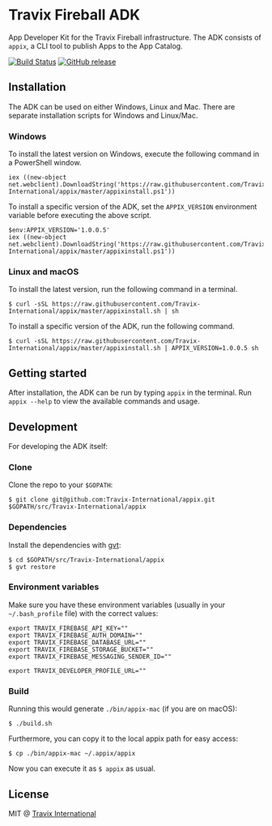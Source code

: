 # Travix Fireball ADK

App Developer Kit for the Travix Fireball infrastructure. The ADK consists of `appix`, a CLI tool to publish Apps to the App Catalog.

[![Build Status](https://travis-ci.org/Travix-International/appix.svg?branch=master)](https://travis-ci.org/Travix-International/appix)
[![GitHub release](https://img.shields.io/github/release/Travix-International/appix.svg)](https://github.com/Travix-International/appix/releases/latest)

## Installation

The ADK can be used on either Windows, Linux and Mac. There are separate installation scripts for Windows and Linux/Mac.

### Windows

To install the latest version on Windows, execute the following command in a PowerShell window.

```
iex ((new-object net.webclient).DownloadString('https://raw.githubusercontent.com/Travix-International/appix/master/appixinstall.ps1'))
```

To install a specific version of the ADK, set the `APPIX_VERSION` environment variable before executing the above script.

```
$env:APPIX_VERSION='1.0.0.5'
iex ((new-object net.webclient).DownloadString('https://raw.githubusercontent.com/Travix-International/appix/master/appixinstall.ps1'))
```

### Linux and macOS

To install the latest version, run the following command in a terminal.

```
$ curl -sSL https://raw.githubusercontent.com/Travix-International/appix/master/appixinstall.sh | sh
```

To install a specific version of the ADK, run the following command.

```
$ curl -sSL https://raw.githubusercontent.com/Travix-International/appix/master/appixinstall.sh | APPIX_VERSION=1.0.0.5 sh
```

## Getting started

After installation, the ADK can be run by typing `appix` in the terminal. Run `appix --help` to view the available commands and usage.

## Development

For developing the ADK itself:

### Clone

Clone the repo to your `$GOPATH`:

```
$ git clone git@github.com:Travix-International/appix.git $GOPATH/src/Travix-International/appix
```

### Dependencies

Install the dependencies with [gvt](https://github.com/FiloSottile/gvt):

```
$ cd $GOPATH/src/Travix-International/appix
$ gvt restore
```

### Environment variables

Make sure you have these environment variables (usually in your `~/.bash_profile` file) with the correct values:

```
export TRAVIX_FIREBASE_API_KEY=""
export TRAVIX_FIREBASE_AUTH_DOMAIN=""
export TRAVIX_FIREBASE_DATABASE_URL=""
export TRAVIX_FIREBASE_STORAGE_BUCKET=""
export TRAVIX_FIREBASE_MESSAGING_SENDER_ID=""

export TRAVIX_DEVELOPER_PROFILE_URL=""
```

### Build

Running this would generate `./bin/appix-mac` (if you are on macOS):

```
$ ./build.sh
```

Furthermore, you can copy it to the local appix path for easy access:

```
$ cp ./bin/appix-mac ~/.appix/appix
```

Now you can execute it as `$ appix` as usual.

## License

MIT @ [Travix International](http://travix.com)
